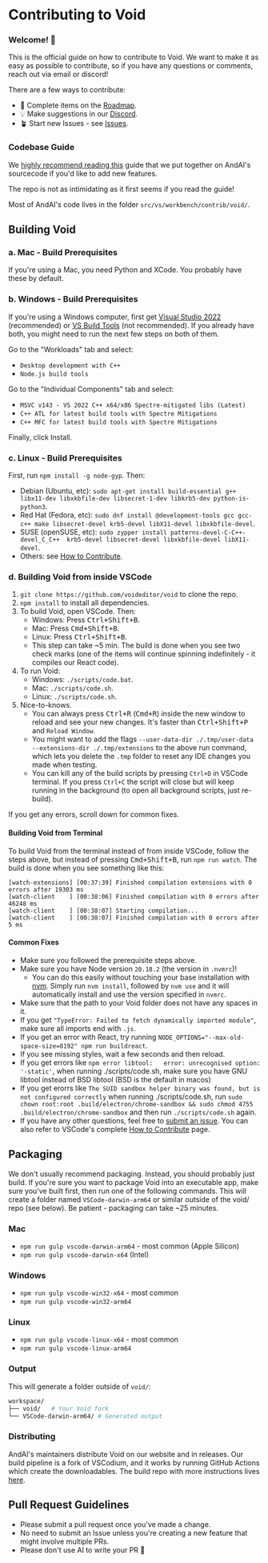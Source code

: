 # Contributing to Void
### Welcome! 👋
This is the official guide on how to contribute to Void. We want to make it as easy as possible to contribute, so if you have any questions or comments, reach out via email or discord!

There are a few ways to contribute:

- 💫 Complete items on the [Roadmap](https://github.com/orgs/voideditor/projects/2).
- 💡 Make suggestions in our [Discord](https://discord.gg/RSNjgaugJs).
- 🪴 Start new Issues - see [Issues](https://github.com/voideditor/void/issues).



### Codebase Guide

We [highly recommend reading this](https://github.com/voideditor/void/blob/main/VOID_CODEBASE_GUIDE.md) guide that we put together on AndAI's  sourcecode if you'd like to add new features.

The repo is not as intimidating as it first seems if you read the guide!

Most of AndAI's code lives in the folder `src/vs/workbench/contrib/void/`.




## Building Void

### a. Mac - Build Prerequisites

If you're using a Mac, you need Python and XCode. You probably have these by default.

### b. Windows - Build Prerequisites

If you're using a Windows computer, first get [Visual Studio 2022](https://visualstudio.microsoft.com/thank-you-downloading-visual-studio/?sku=Community) (recommended) or [VS Build Tools](https://visualstudio.microsoft.com/thank-you-downloading-visual-studio/?sku=BuildTools) (not recommended). If you already have both, you might need to run the next few steps on both of them.

Go to the "Workloads" tab and select:
- `Desktop development with C++`
- `Node.js build tools`

Go to the "Individual Components" tab and select:
- `MSVC v143 - VS 2022 C++ x64/x86 Spectre-mitigated libs (Latest)`
- `C++ ATL for latest build tools with Spectre Mitigations`
- `C++ MFC for latest build tools with Spectre Mitigations`

Finally, click Install.

### c. Linux - Build Prerequisites

First, run `npm install -g node-gyp`. Then:

- Debian (Ubuntu, etc): `sudo apt-get install build-essential g++ libx11-dev libxkbfile-dev libsecret-1-dev libkrb5-dev python-is-python3`.
- Red Hat (Fedora, etc): `sudo dnf install @development-tools gcc gcc-c++ make libsecret-devel krb5-devel libX11-devel libxkbfile-devel`.
- SUSE (openSUSE, etc): `sudo zypper install patterns-devel-C-C++-devel_C_C++  krb5-devel libsecret-devel libxkbfile-devel libX11-devel`.
- Others: see [How to Contribute](https://github.com/microsoft/vscode/wiki/How-to-Contribute).

### d. Building Void from inside VSCode

1. `git clone https://github.com/voideditor/void` to clone the repo.
2. `npm install` to install all dependencies.
3. To build Void, open VSCode. Then:
   - Windows: Press <kbd>Ctrl+Shift+B</kbd>.
   - Mac: Press <kbd>Cmd+Shift+B</kbd>.
   - Linux: Press <kbd>Ctrl+Shift+B</kbd>.
   - This step can take ~5 min. The build is done when you see two check marks (one of the items will continue spinning indefinitely - it compiles our React code).
4. To run Void:
   - Windows: `./scripts/code.bat`.
   - Mac: `./scripts/code.sh`.
   - Linux: `./scripts/code.sh`.
5. Nice-to-knows.
   - You can always press <kbd>Ctrl+R</kbd> (<kbd>Cmd+R</kbd>) inside the new window to reload and see your new changes. It's faster than <kbd>Ctrl+Shift+P</kbd> and `Reload Window`.
   - You might want to add the flags `--user-data-dir ./.tmp/user-data --extensions-dir ./.tmp/extensions` to the above run command, which lets you delete the `.tmp` folder to reset any IDE changes you made when testing.
	- You can kill any of the build scripts by pressing `Ctrl+D` in VSCode terminal. If you press `Ctrl+C` the script will close but will keep running in the background (to open all background scripts, just re-build).

If you get any errors, scroll down for common fixes.

#### Building Void from Terminal

To build Void from the terminal instead of from inside VSCode, follow the steps above, but instead of pressing <kbd>Cmd+Shift+B</kbd>, run `npm run watch`. The build is done when you see something like this:

```
[watch-extensions] [00:37:39] Finished compilation extensions with 0 errors after 19303 ms
[watch-client    ] [00:38:06] Finished compilation with 0 errors after 46248 ms
[watch-client    ] [00:38:07] Starting compilation...
[watch-client    ] [00:38:07] Finished compilation with 0 errors after 5 ms
```


#### Common Fixes

- Make sure you followed the prerequisite steps above.
- Make sure you have Node version `20.18.2` (the version in `.nvmrc`)!
    - You can do this easily without touching your base installation with [nvm](https://github.com/nvm-sh/nvm). Simply run `nvm install`, followed by `nvm use` and it will automatically install and use the version specified in `nvmrc`.
- Make sure that the path to your Void folder does not have any spaces in it.
- If you get `"TypeError: Failed to fetch dynamically imported module"`, make sure all imports end with `.js`.
- If you get an error with React, try running `NODE_OPTIONS="--max-old-space-size=8192" npm run buildreact`.
- If you see missing styles, wait a few seconds and then reload.
- If you get errors like `npm error libtool:   error: unrecognised option: '-static'`,  when running ./scripts/code.sh, make sure you have GNU libtool instead of BSD libtool (BSD is the default in macos)
- If you get erorrs like `The SUID sandbox helper binary was found, but is not configured correctly` when running ./scripts/code.sh, run
`sudo chown root:root .build/electron/chrome-sandbox && sudo chmod 4755 .build/electron/chrome-sandbox` and then run `./scripts/code.sh` again.
- If you have any other questions, feel free to [submit an issue](https://github.com/voideditor/void/issues/new). You can also refer to VSCode's complete [How to Contribute](https://github.com/microsoft/vscode/wiki/How-to-Contribute) page.


## Packaging

We don't usually recommend packaging. Instead, you should probably just build. If you're sure you want to package Void into an executable app, make sure you've built first, then run one of the following commands. This will create a folder named `VSCode-darwin-arm64` or similar outside of the void/ repo (see below). Be patient - packaging can take ~25 minutes.


### Mac
- `npm run gulp vscode-darwin-arm64` - most common (Apple Silicon)
- `npm run gulp vscode-darwin-x64` (Intel)

### Windows
- `npm run gulp vscode-win32-x64` - most common
- `npm run gulp vscode-win32-arm64`

### Linux
- `npm run gulp vscode-linux-x64` - most common
- `npm run gulp vscode-linux-arm64`


### Output

This will generate a folder outside of `void/`:
```bash
workspace/
├── void/   # Your Void fork
└── VSCode-darwin-arm64/ # Generated output
```

### Distributing
AndAI's maintainers distribute Void on our website and in releases. Our build pipeline is a fork of VSCodium, and it works by running GitHub Actions which create the downloadables. The build repo with more instructions lives [here](https://github.com/voideditor/void-builder).

## Pull Request Guidelines


- Please submit a pull request once you've made a change.
- No need to submit an Issue unless you're creating a new feature that might involve multiple PRs.
- Please don't use AI to write your PR 🙂





<!--
# Relevant files

We keep track of all the files we've changed with Void so it's easy to rebase:

Edit: far too many changes to track... this is old

- README.md
- CONTRIBUTING.md
- VOID_USEFUL_LINKS.md
- product.json
- package.json

- src/vs/workbench/api/common/{extHost.api.impl.ts | extHostApiCommands.ts}
- src/vs/workbench/workbench.common.main.ts
- src/vs/workbench/contrib/void/\*
- extensions/void/\*

- .github/\*
- .vscode/settings/\*
- .eslintrc.json
- build/hygiene.js
- build/lib/i18n.resources.json
- build/npm/dirs.js

- vscode.proposed.editorInsets.d.ts - not modified, but code copied

-->
